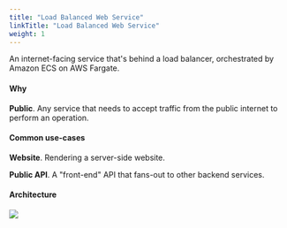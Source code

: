 ```yaml
---
title: "Load Balanced Web Service"
linkTitle: "Load Balanced Web Service"
weight: 1
---
```


An internet-facing service that's behind a load balancer, orchestrated by Amazon ECS on AWS Fargate.

#### Why
**Public**. Any service that needs to accept traffic from the public internet to perform an operation.

#### Common use-cases
**Website**. Rendering a server-side website.

**Public API**. A "front-end" API that fans-out to other backend services.

#### Architecture

<img src="https://user-images.githubusercontent.com/879348/69385723-20d8af80-0c75-11ea-9521-ddd361a0cf64.png" class="img-fluid">